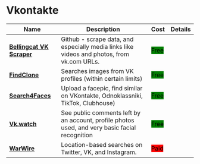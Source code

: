 # Vkontakte

| Name | Description | Cost | Details |
| --- | --- | --- | --- |
| [**Bellingcat VK Scraper**](https://github.com/bellingcat/vk-url-scraper) | Github - scrape data, and especially media links like videos and photos, from vk.com URLs. | <mark style="background-color:green;">Free</mark> |  |
| [**FindClone**](https://findclone.ru/) | Searches images from VK profiles (within certain limits) | <mark style="background-color:green;">Free</mark> |  |
| [**Search4Faces**](https://search4faces.com) | Upload a facepic, find similar on VKontakte, Odnoklassniki, TikTok, Clubhouse) | <mark style="background-color:green;">Free</mark> |  |
| [**Vk.watch**](http://vk.watch/) | See public comments left by an account, profile photos used, and very basic facial recognition | <mark style="background-color:green;">Free</mark> |  |
| [**WarWire**](http://warwire.net/) | Location-based searches on Twitter, VK, and Instagram. | <mark style="background-color:red;">Paid</mark> |  |